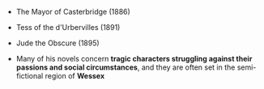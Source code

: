 - The Mayor of Casterbridge (1886)
- Tess of the d'Urbervilles (1891)
- Jude the Obscure (1895)

- Many of his novels concern **tragic characters struggling against their passions and social circumstances**, and they are often set in the semi-fictional region of **Wessex**


